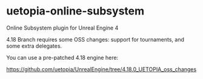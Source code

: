 # uetopia-online-subsystem
Online Subsystem plugin for Unreal Engine 4

4.18 Branch requires some OSS changes:  support for tournaments, and some extra delegates.

You can use a pre-patched 4.18 engine here:

https://github.com/uetopia/UnrealEngine/tree/4.18.0_UETOPIA_oss_changes

